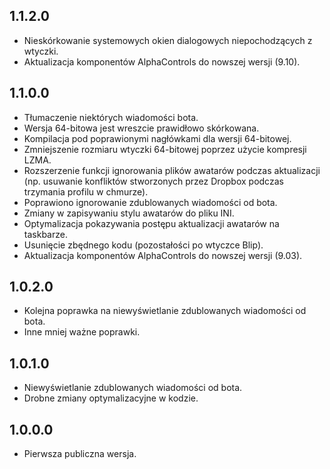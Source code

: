1.1.2.0
-----
* Nieskórkowanie systemowych okien dialogowych niepochodzących z wtyczki.
* Aktualizacja komponentów AlphaControls do nowszej wersji (9.10).

1.1.0.0
-----
* Tłumaczenie niektórych wiadomości bota.
* Wersja 64-bitowa jest wreszcie prawidłowo skórkowana.
* Kompilacja pod poprawionymi nagłówkami dla wersji 64-bitowej.
* Zmniejszenie rozmiaru wtyczki 64-bitowej poprzez użycie kompresji LZMA.
* Rozszerzenie funkcji ignorowania plików awatarów podczas aktualizacji (np. usuwanie konfliktów stworzonych przez Dropbox podczas trzymania profilu w chmurze).
* Poprawiono ignorowanie zdublowanych wiadomości od bota.
* Zmiany w zapisywaniu stylu awatarów do pliku INI.
* Optymalizacja pokazywania postępu aktualizacji awatarów na taskbarze.
* Usunięcie zbędnego kodu (pozostałości po wtyczce Blip).
* Aktualizacja komponentów AlphaControls do nowszej wersji (9.03).

1.0.2.0
-----
* Kolejna poprawka na niewyświetlanie zdublowanych wiadomości od bota.
* Inne mniej ważne poprawki.

1.0.1.0
-----
* Niewyświetlanie zdublowanych wiadomości od bota.
* Drobne zmiany optymalizacyjne w kodzie.

1.0.0.0
-----
* Pierwsza publiczna wersja.
